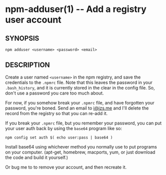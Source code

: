 npm-adduser(1) -- Add a registry user account
=============================================

## SYNOPSIS

    npm adduser <username> <password> <email>

## DESCRIPTION

Create a user named `<username>` in the npm registry, and save the
credentials to the `.npmrc` file. Note that this leaves the password
in your `.bash_history`, and it is currently stored in the clear in
the config file. So, don't use a password you care too much about.

For now, if you somehow break your `.npmrc` file, and have forgotten your
password, you're boned. Send an email to i@izs.me and I'll delete the
record from the registry so that you can re-add it.

If you break your `.npmrc` file, but you remember your password, you
can put your user auth back by using the `base64` program like so:

    npm config set auth $( echo user:pass | base64 )

Install base64 using whichever method you normally use to put programs on
your computer.  (apt-get, homebrew, macports, yum, or just download the
code and build it yourself.)

Or bug me to to remove your account, and then recreate it.
